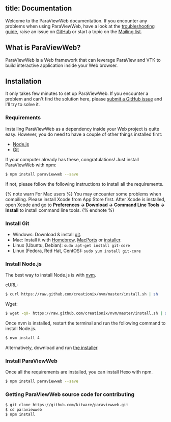 title: Documentation
---
Welcome to the ParaViewWeb documentation. If you encounter any problems when using ParaViewWeb, have a look at the  [troubleshooting guide](troubleshooting.html), raise an issue on [GitHub](https://github.com/kitware/paraviewweb/issues) or start a topic on the [Mailing list](http://www.paraview.org/mailman/listinfo/paraview).

## What is ParaViewWeb?

ParaViewWeb is a Web framework that can leverage ParaView and VTK to build interactive application
inside your Web browser.

## Installation

It only takes few minutes to set up ParaViewWeb. If you encounter a problem and can't find the solution here, please [submit a GitHub issue](https://github.com/kitware/paraviewweb/issues) and I'll try to solve it.

### Requirements

Installing ParaViewWeb as a dependency inside your Web project is quite easy. However, you do need to have a couple of other things installed first:

- [Node.js](http://nodejs.org/)
- [Git](http://git-scm.com/)

If your computer already has these, congratulations! Just install ParaViewWeb with npm:

``` bash
$ npm install paraviewweb --save
```

If not, please follow the following instructions to install all the requirements.

{% note warn For Mac users %}
You may encounter some problems when compiling. Please install Xcode from App Store first. After Xcode is installed, open Xcode and go to **Preferences -> Download -> Command Line Tools -> Install** to install command line tools.
{% endnote %}

### Install Git

- Windows: Download & install [git](https://git-scm.com/download/win).
- Mac: Install it with [Homebrew](http://mxcl.github.com/homebrew/), [MacPorts](http://www.macports.org/) or [installer](http://sourceforge.net/projects/git-osx-installer/).
- Linux (Ubuntu, Debian): `sudo apt-get install git-core`
- Linux (Fedora, Red Hat, CentOS): `sudo yum install git-core`

### Install Node.js

The best way to install Node.js is with [nvm](https://github.com/creationix/nvm).

cURL:

``` bash
$ curl https://raw.github.com/creationix/nvm/master/install.sh | sh
```

Wget:

``` bash
$ wget -qO- https://raw.github.com/creationix/nvm/master/install.sh | sh
```

Once nvm is installed, restart the terminal and run the following command to install Node.js.

``` bash
$ nvm install 4
```

Alternatively, download and run [the installer](http://nodejs.org/).

### Install ParaViewWeb

Once all the requirements are installed, you can install Hexo with npm.

``` bash
$ npm install paraviewweb --save
```

### Getting ParaViewWeb source code for contributing

``` bash
$ git clone https://github.com/kitware/paraviewweb.git
$ cd paraviewweb
$ npm install
```
